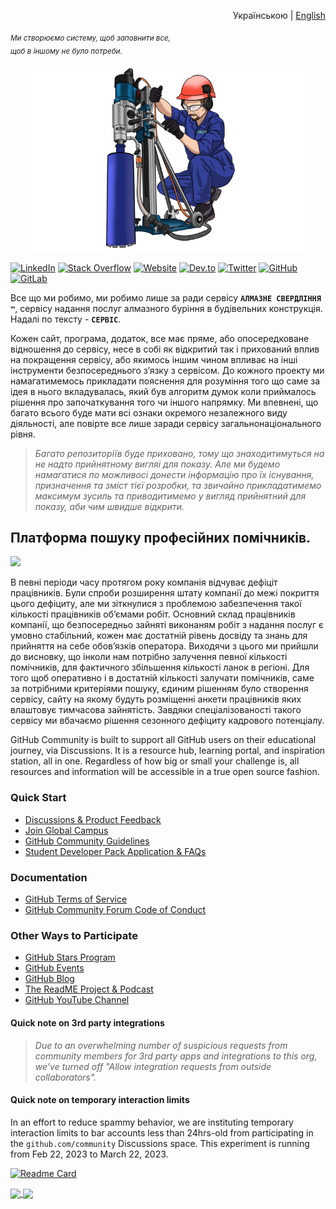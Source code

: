 

<p align="right">
  <span>Українською</span> | <a href="https://github.com/sverlim/sverlim/blob/main/README.eng.md">English</a>
</p>

<i><sub>Ми створюємо систему, щоб заповнити все,<br>
  щоб в іншому не було потреби.</sub></i>

<p align="center">
  <a href="https://sverlim.software/" target="_blank" rel="noreferrer"><img src="visa_direct/product.png" alt="my banner" height="300"></a>
</p>



[![LinkedIn](https://img.shields.io/badge/LinkedIn-0077B5?style=for-the-badge&logo=linkedin&logoColor=white)](https://pe.linkedin.com/in/levi-arista)
[![Stack Overflow](https://img.shields.io/badge/Stack_Overflow-FE7A16?style=for-the-badge&logo=stack-overflow&logoColor=white)](https://es.stackoverflow.com/users/78168/levi-arista)
[![Website](https://img.shields.io/badge/website-CCCCCC?style=for-the-badge&logo=About.me&logoColor=black)](https://leviarista.github.io/resume)
[![Dev.to](https://img.shields.io/badge/dev.to-0A0A0A?style=for-the-badge&logo=devdotto&logoColor=white)](https://dev.to/leviarista)
[![Twitter](https://img.shields.io/badge/Twitter-1DA1F2?style=for-the-badge&logo=twitter&logoColor=white)](https://twitter.com/LeviArista)
[![GitHub](https://img.shields.io/badge/GitHub-100000?style=for-the-badge&logo=github&logoColor=white)](https://github.com/leviarista)
[![GitLab](https://img.shields.io/badge/GitLab-330F63?style=for-the-badge&logo=gitlab&logoColor=white)](https://gitlab.com/levi.arista)


Все що ми робимо, ми робимо лише за ради сервісу **`АЛМАЗНЕ СВЕРДЛІННЯ ™`**, сервісу надання послуг алмазного буріння в будівельних конструкція. Надалі по тексту - **`СЕРВІС`**.

Кожен сайт, програма, додаток, все має пряме, або опосередковане відношення до сервісу, несе в собі як відкритий так і прихований вплив на покращення сервісу, або якимось іншим чином впливає на інші інструменти безпосереднього з’язку з сервісом.
До кожного проекту ми намагатимемось прикладати пояснення для розуміння того що саме за ідея в нього вкладувалась, який був алгоритм думок коли приймалось рішення про започаткування того чи іншого напрямку. Ми впевнені, що багато всього буде мати всі ознаки окремого незалежного виду діяльності, але повірте все лише заради сервісу загальнонаціонального рівня.
      
> _Багато репозиторіїв буде приховано, тому що знаходитимуться на не надто прийнятному вигляі для показу. Але ми будемо намагатися по можливосі донести інформацію про їх існування, призначення та зміст тієї розробки, та звичайно прикладатимемо максимум зусиль та приводитимемо у вигляд прийнятний для показу, аби чим швидше відкрити._


<h2>Платформа пошуку професійних помічників.</h2>

<a href="https://github.com/sverlim/I-NEED-COMPANY"><img src="https://img.shields.io/badge/РЕПОЗИТОРІЙ%20-offline-red.svg"/></a>

В певні періоди часу протягом року компанія відчуває дефіціт працівників. Були спроби розширення штату компанії до межі покриття цього дефіциту, але ми зіткнулися з проблемою забезпечення такої кількості працівників об’ємами робіт. Основний склад працівників компанії, що безпосередньо зайняті виконаням робіт з надання послуг є умовно стабільний, кожен має достатній рівень досвіду та знань для прийняття на себе обов’язків оператора. Виходячи з цього ми прийшли до висновку, що інколи нам потрібно залучення певної кількості помічників, для фактичного збільшення кількості ланок в регіоні.
Для того щоб оперативно і в достатній кількості залучати помічників, саме за потрібними критеріями пошуку, єдиним рішенням було створення сервісу, сайту на якому будуть розміщенні анкети працівників яких влаштовує тимчасова зайнятість. Завдяки спеціалізованості такого сервісу ми вбачаємо рішення сезонного дефіциту кадрового потенціалу.



GitHub Community is built to support all GitHub users on their educational journey, via Discussions. It is a resource hub, learning portal, and inspiration station, all in one. Regardless of how big or small your challenge is, all resources and information will be accessible in a true open source fashion. 

### Quick Start

* [Discussions & Product Feedback](https://github.com/orgs/community/discussions)
* [Join Global Campus](https://education.github.com/benefits?type=student) 
* [GitHub Community Guidelines](https://docs.github.com/en/site-policy/github-terms/github-community-guidelines)
* [Student Developer Pack Application & FAQs](https://github.com/orgs/community/discussions/17814)

### Documentation

* [GitHub Terms of Service](https://docs.github.com/en/site-policy/github-terms/github-terms-of-service)
* [GitHub Community Forum Code of Conduct](https://docs.github.com/en/site-policy/github-terms/github-community-forum-code-of-conduct)

### Other Ways to Participate

* [GitHub Stars Program](https://stars.github.com/program/)
* [GitHub Events](https://github.com/events)
* [GitHub Blog](https://github.blog/)
* [The ReadME Project & Podcast](https://github.com/readme)
* [GitHub YouTube Channel](https://www.youtube.com/github)

#### Quick note on 3rd party integrations
> _Due to an overwhelming number of suspicious requests from community members for 3rd party apps and integrations to this org, we've turned off "Allow integration requests from outside collaborators"._

#### Quick note on temporary interaction limits
In an effort to reduce spammy behavior, we are instituting temporary interaction limits to bar accounts less than 24hrs-old from participating in the `github.com/community` Discussions space. This experiment is running from Feb 22, 2023 to March 22, 2023.


[![Readme Card](https://github-readme-stats.vercel.app/api/pin/?username=anuraghazra&repo=github-readme-stats)](https://github.com/anuraghazra/github-readme-stats)



<a href="https://github.com/anuraghazra/github-readme-stats">
  <img align="center" src="https://github-readme-stats.vercel.app/api/pin/?username=anuraghazra&repo=github-readme-stats" />
</a>
<a href="https://github.com/anuraghazra/convoychat">
  <img align="center" src="https://github-readme-stats.vercel.app/api/pin/?username=anuraghazra&repo=convoychat" />
</a>




<picture>
<source
  srcset="https://github-readme-stats.vercel.app/api?username=anuraghazra&show_icons=true&theme=dark"
  media="(prefers-color-scheme: dark)"
/>
<source
  srcset="https://github-readme-stats.vercel.app/api?username=anuraghazra&show_icons=true"
  media="(prefers-color-scheme: light), (prefers-color-scheme: no-preference)"
/>
</picture>
